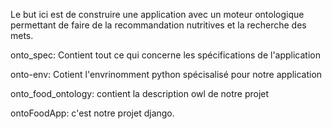 Le but ici est de construire une application avec un moteur ontologique permettant de faire de la recommandation nutritives et la recherche des mets.

onto_spec: Contient tout ce qui concerne les spécifications de l'application

onto-env: Cotient l'envrinomment python spécisalisé pour notre application

onto_food_ontology: contient la description owl de notre projet

ontoFoodApp: c'est notre projet django.
